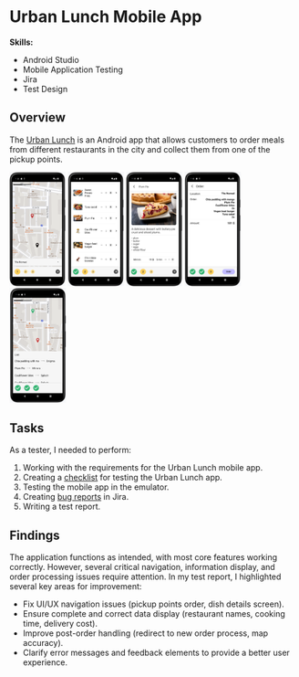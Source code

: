 # Urban Lunch Mobile App
**Skills:**
- Android Studio
- Mobile Application Testing
- Jira
- Test Design

## Overview
The [Urban Lunch](https://www.youtube.com/watch?v=0n95FT2YMgU) is an Android app that allows customers to order meals from different restaurants in the city and collect them from one of the pickup points. 

<p float="left">
  <img src="/Screenshots/Urban_Lunch_Restaurant_Pick.png" alt=" Using this app, user can pick restaurants" width=19.4% height=19.4%>
  <img src="/Screenshots/Urban_Lunch_Dish_Pick.png" alt=" Using this app, user can pick dishes" width=19.8% height=19.8%> 
  <img src="/Screenshots/Urban_Lunch_Dish_Details.png" alt=" Using this app, user can see the dishes details" width=19.4% height=19.4%>
  <img src="/Screenshots/Urban_Lunch_Order_Details.png" alt=" Using this app, user can see the order details" width=19.7% height=19.7%>
  <img src="/Screenshots/Urban_Lunch_Order_Status.png" alt=" Using this app, user can check the order status" width=19.7% height=19.7%>
</p>

## Tasks
As a tester, I needed to perform:
1. Working with the requirements for the Urban Lunch mobile app. 
2. Creating a [checklist](https://docs.google.com/spreadsheets/d/1EmdMfCnx_kMGxtatgl4rpvJB0f37WWQRjxPv9pcE2gM/edit?usp=sharing) for testing the Urban Lunch app.
3. Testing the mobile app in the emulator.
4. Creating [bug reports](https://docs.google.com/document/d/1Zjct2bb5toIwtmkEa5XXl8sAFnve2VSwc0GH0ILjy-M/edit?usp=sharing) in Jira. 
5. Writing a test report. 

## Findings
The application functions as intended, with most core features working correctly. However, several critical navigation, information display, and order processing issues require attention.
In my test report, I highlighted several key areas for improvement:
- Fix UI/UX navigation issues (pickup points order, dish details screen).
- Ensure complete and correct data display (restaurant names, cooking time, delivery cost).
- Improve post-order handling (redirect to new order process, map accuracy).
- Clarify error messages and feedback elements to provide a better user experience.
